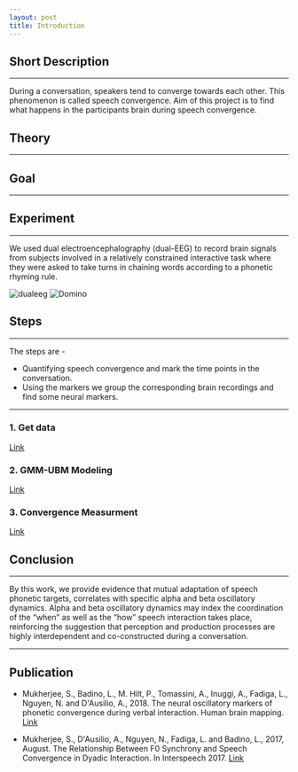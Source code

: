 ```yaml
---
layout: post
title: Introduction
---
```

## Short Description
-----
During a conversation, speakers tend to converge towards each other. This phenomenon is called speech convergence. Aim of this project is to find what happens in the participants brain during speech convergence.

## Theory
-----
## Goal
-----
## Experiment
-----
We used dual electroencephalography (dual-EEG) to record brain signals from subjects involved in a relatively constrained interactive task where they were asked to take turns in chaining words according to a phonetic rhyming rule.

![dualeeg](/SpeechConvergence/img/hyperscanning-thumbnail.png)
![Domino](/SpeechConvergence/img/domino.png)


## Steps
-----
The steps are -
* Quantifying speech convergence and mark the time points in the conversation.
* Using the markers we group the corresponding brain recordings and find some neural markers.

-----

### 1. Get data

[Link](https://nbviewer.jupyter.org/github/sankar-mukherjee/SpeechConvergence/blob/master/get_data.ipynb)

### 2. GMM-UBM Modeling

[Link](https://nbviewer.jupyter.org/github/sankar-mukherjee/SpeechConvergence/blob/master/GMM.ipynb)

### 3. Convergence Measurment

[Link](https://nbviewer.jupyter.org/github/sankar-mukherjee/SpeechConvergence/blob/master/convergence.ipynb)

## Conclusion
-----
By this work, we provide evidence that mutual adaptation of speech phonetic targets, correlates with specific alpha and beta oscillatory dynamics. Alpha and beta oscillatory dynamics may index the coordination of the “when” as well as the “how” speech interaction takes place, reinforcing the suggestion that perception and production processes are highly interdependent and co-constructed during a conversation.

-----

## Publication

* Mukherjee, S., Badino, L., M. Hilt, P., Tomassini, A., Inuggi, A., Fadiga, L., Nguyen, N. and D'Ausilio, A., 2018. The neural oscillatory markers of phonetic convergence during verbal interaction. Human brain mapping. [Link](https://www.ncbi.nlm.nih.gov/pubmed/30240542)
 
* Mukherjee, S., D'Ausilio, A., Nguyen, N., Fadiga, L. and Badino, L., 2017, August. The Relationship Between F0 Synchrony and Speech Convergence in Dyadic Interaction. In Interspeech 2017. [Link](https://hal.archives-ouvertes.fr/hal-01579789/document)




